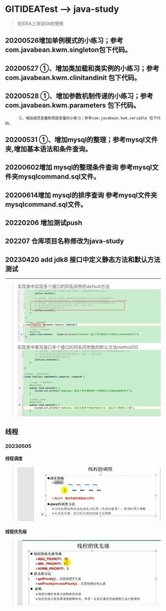# GITIDEATest --> java-study
> 在IDEA上测试Git的使用

## 20200526增加单例模式的小练习；参考com.javabean.kwm.singleton包下代码。

## 20200527 ①、增加类加载和类实例的小练习；参考com.javabean.kwm.clinitandinit 包下代码。

## 20200528 ①、增加参数机制传递的小练习；参考com.javabean.kwm.parameters 包下代码。
          ②、增加成员变量和局部变量的小练习；参考com.javabean.kwm.variable 包下代码。

## 20200531 ①、增加mysql的整理；参考mysql文件夹,增加基本语法和条件查询。

## 20200602增加 mysql的整理条件查询 参考mysql文件夹mysqlcommand.sql文件。

## 20200614增加 mysql的排序查询 参考mysql文件夹mysqlcommand.sql文件。       

## 20220206 增加测试push

## 202207 仓库项目名称修改为java-study

## 20230420 add jdk8 接口中定义静态方法和默认方法测试
---
> 实现类中实现多个接口的同名同参的default方法
> ![img.png](img.png)
> 实现类中重写接口多个接口的同名同参数的默认方法method3()
> ![img_1.png](img_1.png)
## 线程
### 20230505
#### 线程调度
> ![img_2.png](img_2.png)
#### 线程优先级
>![img_3.png](img_3.png)